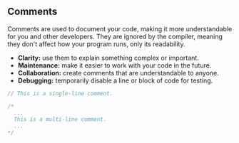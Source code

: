 ## Comments

Comments are used to document your code, making it more understandable for you and other developers. They
 are ignored by the compiler, meaning they don't affect how your program runs, only its readability.
- **Clarity:** use them to explain something complex or important.
- **Maintenance:** make it easier to work with your code in the future.
- **Collaboration:** create comments that are understandable to anyone.
- **Debugging:** temporarily disable a line or block of code for testing.

```rust
// This is a single-line comment.

/*
  ...
  This is a multi-line comment.
  ...
*/
```
